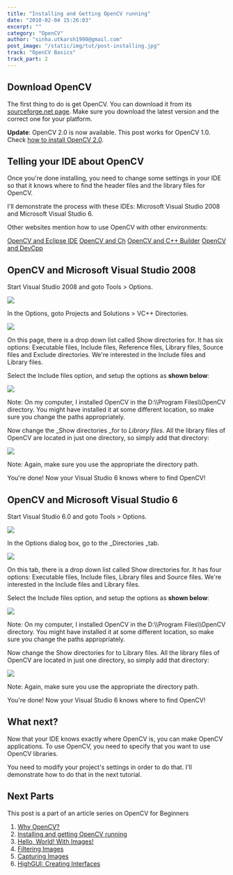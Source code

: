 ```yaml
---
title: "Installing and Getting OpenCV running"
date: "2010-02-04 15:26:03"
excerpt: ""
category: "OpenCV"
author: "sinha.utkarsh1990@gmail.com"
post_image: "/static/img/tut/post-installing.jpg"
track: "OpenCV Basics"
track_part: 2
---
```



## Download OpenCV

The first thing to do is get OpenCV. You can download it from its [sourceforge.net page](http://sourceforge.net/project/showfiles.php?group_id=22870). Make sure you download the latest version and the correct one for your platform.

**Update**: OpenCV 2.0 is now available. This post works for OpenCV 1.0. Check [how to install OpenCV 2.0](/tutorials/installing-and-configuring-opencv-2-0-on-windows/). 

## Telling your IDE about OpenCV

Once you're done installing, you need to change some settings in your IDE so that it knows where to find the header files and the library files for OpenCV.

I'll demonstrate the process with these IDEs: Microsoft Visual Studio 2008 and Microsoft Visual Studio 6. 

Other websites mention how to use OpenCV with other environments:

[OpenCV and Eclipse IDE](http://opencv.willowgarage.com/wiki/Eclipse) [OpenCV and Ch](http://www.softintegration.com/products/thirdparty/opencv/demos/) [OpenCV and C++ Builder](http://opencv.willowgarage.com/wiki/C++Builder) [OpenCV and DevCpp](http://opencv.willowgarage.com/wiki/DevCpp)

## OpenCV and Microsoft Visual Studio 2008

Start Visual Studio 2008 and goto Tools > Options.

![](/static/img/tut/vc2k8_options.jpg)

In the Options, goto Projects and Solutions > VC++ Directories.

![](/static/img/tut/vc2k8_directories.jpg)

On this page, there is a drop down list called Show directories for. It has six options: Executable files, Include files, Reference files, Library files, Source files and Exclude directories. We're interested in the Include files and Library files.

Select the Include files option, and setup the options as **shown below**: 

![](/static/img/tut/vc2k8_include.jpg)

Note: On my computer, I installed OpenCV in the D:\\\Program Files\\\OpenCV directory. You might have installed it at some different location, so make sure you change the paths appropriately. 

Now change the _Show directories _for to _Library files_. All the library files of OpenCV are located in just one directory, so simply add that directory:

![](/static/img/tut/vc2k8_library.jpg)

Note: Again, make sure you use the appropriate the directory path.

You're done! Now your Visual Studio 6 knows where to find OpenCV! 

## OpenCV and Microsoft Visual Studio 6

Start Visual Studio 6.0 and goto Tools > Options.

![](/static/img/tut/vc6_options.jpg)

In the Options dialog box, go to the _Directories _tab.

![](/static/img/tut/vc6_directories.jpg)

On this tab, there is a drop down list called Show directories for. It has four options: Executable files, Include files, Library files and Source files. We're interested in the Include files and Library files.

Select the Include files option, and setup the options as **shown below**: 

![](/static/img/tut/vc6_includes.jpg)

Note: On my computer, I installed OpenCV in the D:\\\Program Files\\\OpenCV directory. You might have installed it at some different location, so make sure you change the paths appropriately. 

Now change the Show directories for to Library files. All the library files of OpenCV are located in just one directory, so simply add that directory:

![](/static/img/tut/vc6_library.jpg)

Note: Again, make sure you use the appropriate the directory path.

You're done! Now your Visual Studio 6 knows where to find OpenCV! 

## What next?

Now that your IDE knows exactly where OpenCV is, you can make OpenCV applications. To use OpenCV, you need to specify that you want to use OpenCV libraries.

You need to modify your project's settings in order to do that. I'll demonstrate how to do that in the next tutorial. 

## Next Parts

This post is a part of an article series on OpenCV for Beginners 

  1. [Why OpenCV?](/tutorials/why-opencv/)
  2. [Installing and getting OpenCV running](/tutorials/installing-and-getting-opencv-running/)
  3. [Hello, World! With Images!](/tutorials/hello-world-with-images/)
  4. [Filtering Images](/tutorials/filtering-images/)
  5. [Capturing Images](/tutorials/capturing-images/)
  6. [HighGUI: Creating Interfaces](/tutorials/highgui-creating-interfaces/)
